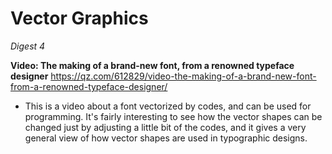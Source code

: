 # Vector Graphics
*Digest 4*

**Video: The making of a brand-new font, from a renowned typeface designer**
https://qz.com/612829/video-the-making-of-a-brand-new-font-from-a-renowned-typeface-designer/
- This is a video about a font vectorized by codes, and can be used for programming. It's fairly interesting to see how the vector shapes can be changed just by adjusting a little bit of the codes, and it gives a very general view of how vector shapes are used in typographic designs.

